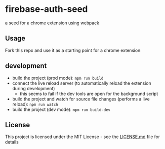 # firebase-auth-seed
a seed for a chrome extension using webpack

## Usage
Fork this repo and use it as a starting point for a chrome extension

## development
* build the project (prod mode): `npm run build`
* connect the live reload server (to automatically reload the extension during development)
  * this seems to fail if the dev tools are open for the background script
* build the project and watch for source file changes (performs a live reload): `npm run watch`
* build the project (dev mode): `npm run build-dev`

## License
This project is licensed under the MIT License - see the [LICENSE.md](LICENSE) file for details
